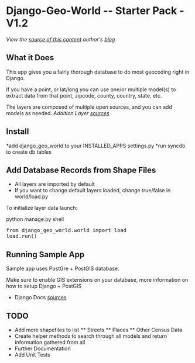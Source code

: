 Django-Geo-World -- Starter Pack - V1.2
========================================
*View the [source of this content](https://github.com/jbonfante/django-geo-world)*
*author's [blog](http://blog.juanbonfante.com)*


What it Does
------------------------------------------
This app gives you a fairly thorough database to do most geocoding right in Django.

If you have a point, or lat/long you can use one/or multiple model(s) to extract
data from that point, zipcode, county, country, state, etc.

The layers are composed of multiple open sources, and you can add models as needed.
*Addition Layer [sources](http://www.baruch.cuny.edu/geoportal/data/esri/esri_usa.htm)*

Install
------------------------------------------

*add django_geo_world to your INSTALLED_APPS settings.py
*run syncdb to create db tables

Add Database Records from Shape Files
------------------------------------------
* All layers are imported by default
* If you want to change default layers loaded, change true/false in world/load.py

To initialize layer data launch:

python manage.py shell
<pre>
from django_geo_world.world import load
load.run()
</pre>

Running Sample App
---------------------------------------------
Sample app uses PostGre + PostGIS database.

Make sure to enable GIS extensions on your database, more information on how to setup Django + PostGIS
* Django Docs [sources](https://docs.djangoproject.com/en/1.6/ref/contrib/gis/install/postgis/#post-installation)

TODO
---------------------------------------------
* Add more shapefiles to list
** Streets
** Places
** Other Census Data
* Create helper methods to search through all models and return information gathered from all
* Further Documentation
* Add Unit Tests
